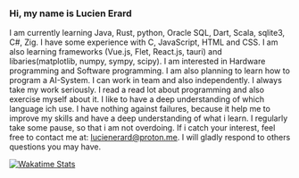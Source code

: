 ### Hi, my name is Lucien Erard
I am currently learning Java, Rust, python, Oracle SQL, Dart, Scala, sqlite3, C#, Zig. I have some experience with C, JavaScript, HTML and CSS. I am also learning frameworks (Vue.js, Flet, React.js, tauri) and libaries(matplotlib, numpy, sympy, scipy). I am interested in Hardware programming and Software programming. I am also planning to learn how to program a AI-System.
I can work in team and also independently.
I always take my work seriously. I read a read lot about programming and also exercise myself about it.
I like to have a deep understanding of which language ich use. I have nothing against failures, because it help me to improve my skills and have a deep understanding of what i learn. I regularly take some pause, so that i am not overdoing.
If i catch your interest, feel free to contact me at: lucienerard@proton.me.
I will gladly respond to others questions you may have.

[![Wakatime Stats](https://github-readme-stats.vercel.app/api/wakatime?username=erardlucien&theme=white&hide=properties,yaml,text,jshell,batchfile,json,git+config,gitignore+file,IDEA_MODULE,CLASS,CSV,PHP&langs_count=15)](https://wakatime.com/@erardlucien)
